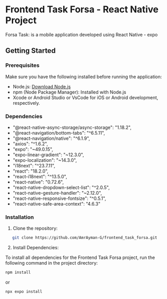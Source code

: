# Frontend Task Forsa - React Native Project

Forsa Task: is a mobile application developed using React Native - expo



## Getting Started

### Prerequisites

Make sure you have the following installed before running the application:

- Node.js: [Download Node.js](https://nodejs.org/)
- npm (Node Package Manager): Installed with Node.js
- Xcode or Android Studio or VsCode for iOS or Android development, respectively.
  
### Dependencies

- "@react-native-async-storage/async-storage": "1.18.2",
- "@react-navigation/bottom-tabs": "^6.5.11",
- "@react-navigation/native": "^6.1.9",
- "axios": "^1.6.2",
- "expo": "~49.0.15",
- "expo-linear-gradient": "~12.3.0",
- "expo-localization": "~14.3.0",
- "i18next": "^23.7.11",
- "react": "18.2.0",
- "react-i18next": "^13.5.0",
- "react-native": "0.72.6",
- "react-native-dropdown-select-list": "^2.0.5",
- "react-native-gesture-handler": "~2.12.0",
- "react-native-responsive-fontsize": "^0.5.1",
- "react-native-safe-area-context": "4.6.3"

 
### Installation

 1. Clone the repository:
   
```bash
   git clone https://github.com/AmrAyman-G/frontend_task_forsa.git


```
 2. Install Dependencies:

To install all dependencies for the Frontend Task Forsa  project, run the following command in the project directory:

```bash
npm install


```
or

```bash
npx expo install


```
